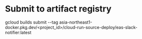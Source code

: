 # Submit to artifact registry
gcloud builds submit --tag asia-northeast1-docker.pkg.dev/<project_id>/cloud-run-source-deploy/eas-slack-notifier:latest